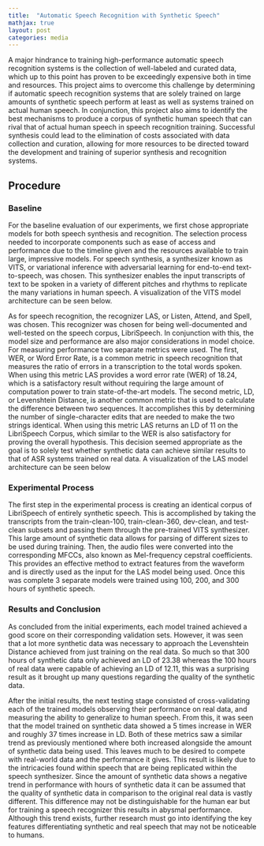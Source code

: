```yaml
---
title:  "Automatic Speech Recognition with Synthetic Speech"
mathjax: true
layout: post
categories: media
---
```


A major hindrance to training high-performance automatic speech recognition systems is the collection of well-labeled and curated data, which up to this point has proven to be exceedingly expensive both in time and resources. This project aims to overcome this challenge by determining if automatic speech recognition systems that are solely trained on large amounts of synthetic speech perform at least as well as systems trained on actual human speech. In conjunction, this project also aims to identify the best mechanisms to produce a corpus of synthetic human speech that can rival that of actual human speech in speech recognition training. Successful synthesis could lead to the elimination of costs associated with data collection and curation, allowing for more resources to be directed toward the development and training of superior synthesis and recognition systems.


## Procedure

### Baseline

For the baseline evaluation of our experiments, we first chose appropriate models for both speech synthesis and recognition. The selection process needed to incorporate components such as ease of access and performance due to the timeline given and the resources available to train large, impressive models. For speech synthesis, a synthesizer known as VITS, or variational inference with adversarial learning for end-to-end text-to-speech, was chosen. This synthesizer enables the input transcripts of text to be spoken in a variety of different pitches and rhythms to replicate the many variations in human speech. A visualization of the VITS model architecture can be seen below.


As for speech recognition, the recognizer LAS, or Listen, Attend, and Spell, was chosen. This recognizer was chosen for being well-documented and well-tested on the speech corpus, LibriSpeech. In conjunction with this, the model size and performance are also major considerations in model choice. For measuring performance two separate metrics were used. The first, WER, or Word Error Rate, is a common metric in speech recognition that measures the ratio of errors in a transcription to the total words spoken. When using this metric LAS provides a word error rate (WER) of 18.24, which is a satisfactory result without requiring the large amount of computation power to train state-of-the-art models. The second metric, LD, or Levenshtein Distance, is another common metric that is used to calculate the difference between two sequences. It accomplishes this by determining the number of single-character edits that are needed to make the two strings identical. When using this metric LAS returns an LD of 11 on the LibriSpeech Corpus, which similar to the WER is also satisfactory for proving the overall hypothesis. This decision seemed appropriate as the goal is to solely test whether synthetic data can achieve similar results to that of ASR systems trained on real data. A visualization of the LAS model architecture can be seen below

### Experimental Process

The first step in the experimental process is creating an identical corpus of LibriSpeech of entirely synthetic speech. This is accomplished by taking the transcripts from the train-clean-100, train-clean-360, dev-clean, and test-clean subsets and passing them through the pre-trained VITS synthesizer. This large amount of synthetic data allows for parsing of different sizes to be used during training. Then, the audio files were converted into the corresponding MFCCs, also known as Mel-frequency cepstral coefficients. This provides an effective method to extract features from the waveform and is directly used as the input for the LAS model being used. Once this was complete 3 separate models were trained using 100, 200, and 300 hours of synthetic speech.

### Results and Conclusion

As concluded from the initial experiments, each model trained achieved a good score on their corresponding validation sets. However, it was seen that a lot more synthetic data was necessary to approach the Levenshtein Distance achieved from just training on the real data. So much so that 300 hours of synthetic data only achieved an LD of 23.38 whereas the 100 hours of real data were capable of achieving an LD of 12.11, this was a surprising result as it brought up many questions regarding the quality of the synthetic data. 

After the initial results, the next testing stage consisted of cross-validating each of the trained models observing their performance on real data, and measuring the ability to generalize to human speech. From this, it was seen that the model trained on synthetic data showed a 5 times increase in WER and roughly 37 times increase in LD. Both of these metrics saw a similar trend as previously mentioned where both increased alongside the amount of synthetic data being used. This leaves much to be desired to compete with real-world data and the performance it gives. This result is likely due to the intricacies found within speech that are being replicated within the speech synthesizer. Since the amount of synthetic data shows a negative trend in performance with hours of synthetic data it can be assumed that the quality of synthetic data in comparison to the original real data is vastly different. This difference may not be distinguishable for the human ear but for training a speech recognizer this results in abysmal performance. Although this trend exists, further research must go into identifying the key features differentiating synthetic and real speech that may not be noticeable to humans.


